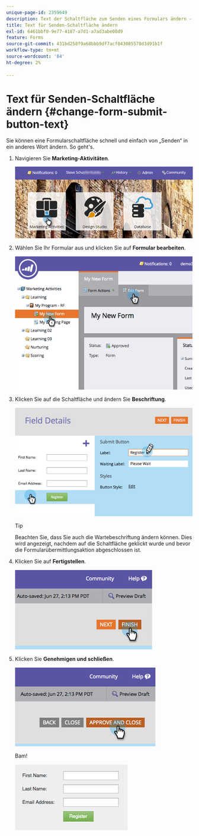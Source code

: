 ```yaml
---
unique-page-id: 2359649
description: Text der Schaltfläche zum Senden eines Formulars ändern - Marketo-Dokumente - Produktdokumentation
title: Text für Senden-Schaltfläche ändern
exl-id: 6461bbf0-9e77-4187-a7d1-a7ad3abe08d9
feature: Forms
source-git-commit: 431bd258f9a68bbb9df7acf043085578d3d91b1f
workflow-type: tm+mt
source-wordcount: '84'
ht-degree: 2%

---
```


# Text für Senden-Schaltfläche ändern {#change-form-submit-button-text}

Sie können eine Formularschaltfläche schnell und einfach von „Senden“ in ein anderes Wort ändern. So geht&#39;s.

1. Navigieren Sie **Marketing-Aktivitäten**.

   ![](assets/login-marketing-activities-4.png)

1. Wählen Sie Ihr Formular aus und klicken Sie auf **Formular bearbeiten**.

   ![](assets/image2014-9-15-12-3a42-3a14.png)

1. Klicken Sie auf die Schaltfläche und ändern Sie **Beschriftung**.

   ![](assets/image2014-9-15-12-3a42-3a41.png)

   >[!TIP]
   >
   >Beachten Sie, dass Sie auch die Wartebeschriftung ändern können. Dies wird angezeigt, nachdem auf die Schaltfläche geklickt wurde und bevor die Formularübermittlungsaktion abgeschlossen ist.

1. Klicken Sie auf **Fertigstellen**.

   ![](assets/image2014-9-15-12-3a43-3a26.png)

1. Klicken Sie **Genehmigen und schließen**.

   ![](assets/image2014-9-15-12-3a43-3a36.png)

   Bam!

   ![](assets/image2014-9-15-12-3a44-3a7.png)
